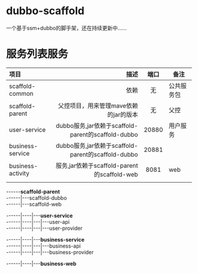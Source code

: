 # dubbo-scaffold
一个基于ssm+dubbo的脚手架，还在持续更新中......

# 服务列表服务

| 项目      |  描述 | 端口 | 备注  |
| :-------- | --------:| :--: | ---- |
| scaffold-common | 依赖 |  无  |  公共服务包  |
| scaffold-parent | 父控项目，用来管理mave依赖的jar的版本 | 无 | 父控  |
| user-service | dubbo服务,jar依赖于scaffold-parent的scaffold-dubbo | 20880 | 用户服务 |
| business-service | dubbo服务,jar依赖于scaffold-parent的scaffold-dubbo | 20881 |  |
| business-activity | 服务,jar依赖于scaffold-parent的scaffold-web  | 8081 |  web |
|  |  |  |  |

------**scaffold-parent**  
------|---scaffold-dubbo   
------|---scaffold-web  

------|----|---**user-service**   
------|----|---|---user-api  
------|----|---|---user-provider

------|----|---**business-service**   
------|----|---|---business-api  
------|----|---|---business-provider

------|----|---**business-web**



